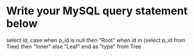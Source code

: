 # Write your MySQL query statement below
select id, 
case
when p_id is null
 then "Root" 
when id in (select p_id from Tree) 
then "Inner" 
else "Leaf" 
end 
as "type" 
from Tree